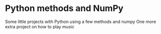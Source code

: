 # Python methods and NumPy
 Some little projects with Python using a few methods and numpy
 One more extra project on how to play music
